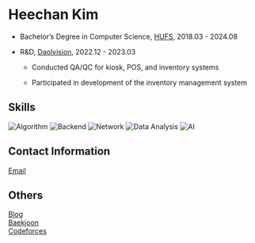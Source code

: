 <h1>Heechan Kim</h1>

- Bachelor’s Degree in Computer Science, <a href="https://www.hufs.ac.kr/">HUFS</a>, 2018.03 - 2024.08

- R&D, <a href="http://www.daolvision.com/">Daolvision</a>, 2022.12 - 2023.03
  
  - Conducted QA/QC for kiosk, POS, and inventory systems
    
  - Participated in development of the inventory management system


<h2>Skills</h2>
<p>
  <img src="https://img.shields.io/badge/Algorithm-blue?style=for-the-badge&logo=&logoColor=white" alt="Algorithm">
  <img src="https://img.shields.io/badge/Backend-blue?style=for-the-badge&logo=&logoColor=white" alt="Backend">
  <img src="https://img.shields.io/badge/Network-blue?style=for-the-badge&logo=&logoColor=white" alt="Network">
  <img src="https://img.shields.io/badge/Data Engineering-blue?style=for-the-badge&logo=&logoColor=white" alt="Data Analysis">
  <img src="https://img.shields.io/badge/AI-blue?style=for-the-badge&logo=&logoColor=white" alt="AI">
</p>

<h2>Contact Information</h2>
<p>
  <a href="mailto:caphile98@gmail.com">Email</a><br>
</p>

<h2>Others</h2>
<p>
  <a href="https://blog.caphile.kro.kr">Blog</a><br>
  <a href="https://www.acmicpc.net/user/caphile98">Baekjoon</a><br>
  <a href="https://codeforces.com/profile/caphile98">Codeforces</a>
</p>
